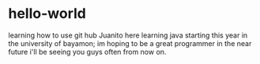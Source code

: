 # hello-world
learning how to use git hub
Juanito here learning java starting this year in the university of bayamon;
im hoping to be a great programmer in the near future i'll be seeing you guys 
often from now on.
